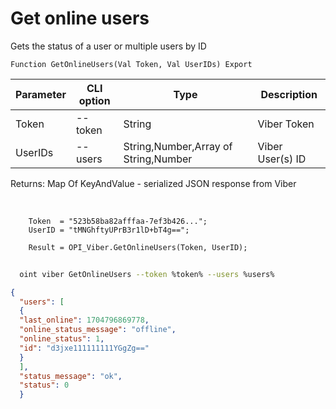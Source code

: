 ﻿---
sidebar_position: 4
---

# Get online users
 Gets the status of a user or multiple users by ID



`Function GetOnlineUsers(Val Token, Val UserIDs) Export`

  | Parameter | CLI option | Type | Description |
  |-|-|-|-|
  | Token | --token | String | Viber Token |
  | UserIDs | --users | String,Number,Array of String,Number | Viber User(s) ID |

  
  Returns:  Map Of KeyAndValue - serialized JSON response from Viber

<br/>




```bsl title="Code example"
    Token  = "523b58ba82afffaa-7ef3b426...";
    UserID = "tMNGhftyUPrB3r1lD+bT4g==";

    Result = OPI_Viber.GetOnlineUsers(Token, UserID);
```



```sh title="CLI command example"
    
  oint viber GetOnlineUsers --token %token% --users %users%

```

```json title="Result"
{
  "users": [
  {
  "last_online": 1704796869778,
  "online_status_message": "offline",
  "online_status": 1,
  "id": "d3jxe111111111YGgZg=="
  }
  ],
  "status_message": "ok",
  "status": 0
  }
```
